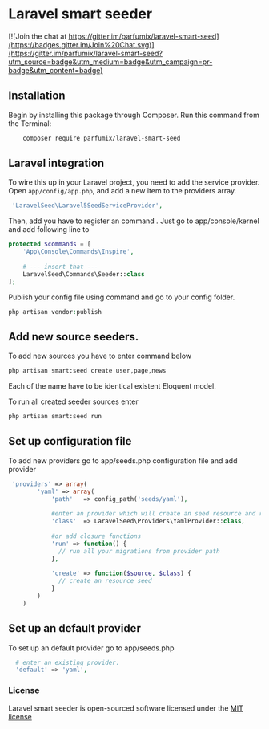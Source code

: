 # Laravel smart seeder

[![Join the chat at https://gitter.im/parfumix/laravel-smart-seed](https://badges.gitter.im/Join%20Chat.svg)](https://gitter.im/parfumix/laravel-smart-seed?utm_source=badge&utm_medium=badge&utm_campaign=pr-badge&utm_content=badge)

## Installation

Begin by installing this package through Composer. Run this command from the Terminal:

```bash
    composer require parfumix/laravel-smart-seed
```

## Laravel integration

To wire this up in your Laravel project, you need to add the service provider. Open `app/config/app.php`, and add a new item to the providers array.

```php
 'LaravelSeed\Laravel5SeedServiceProvider',
```

Then, add you have to register an command . Just go to app/console/kernel and add following line to

```php
protected $commands = [
    'App\Console\Commands\Inspire',
		
    # --- insert that ---
    LaravelSeed\Commands\Seeder::class
];
```

Publish your config file using command and go to your config folder.

```php
php artisan vendor:publish
```

## Add new source seeders.

To add new sources you have to enter command below 
```bash
php artisan smart:seed create user,page,news
```
Each of the name have to be identical existent Eloquent model. 

To run all created seeder sources enter
```bash
php artisan smart:seed run
```

## Set up configuration file

To add new providers go to app/seeds.php configuration file and add provider

```php
 'providers' => array(
        'yaml' => array(
            'path'   => config_path('seeds/yaml'),
            
            #enter an provider which will create an seed resource and rn
            'class'  => LaravelSeed\Providers\YamlProvider::class,
            
            #or add closure functions
            'run' => function() {
              // run all your migrations from provider path
            },
            
            'create' => function($source, $class) {
              // create an resource seed
            }
        )
    )
```

## Set up an default provider

To set up an default provider go to app/seeds.php

```php
  # enter an existing provider.
  'default' => 'yaml',
```

### License

Laravel smart seeder is open-sourced software licensed under the [MIT license](http://opensource.org/licenses/MIT)
